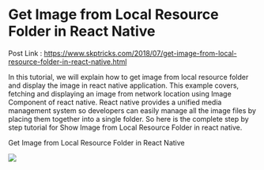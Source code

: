 
# Get Image from Local Resource Folder in React Native

Post Link : https://www.skptricks.com/2018/07/get-image-from-local-resource-folder-in-react-native.html

In this tutorial, we will explain how to get image from local resource folder and display the image in react native application. This example covers, fetching and displaying an image from network location using Image Component of react native.
React native provides a unified media management system so developers can easily manage all the image files by placing them together into a single folder. So here is the complete step by step tutorial for Show Image from Local Resource Folder in react native.

Get Image from Local Resource Folder in React Native

<img src="https://2.bp.blogspot.com/-7Ve11Ce0XNQ/W0Bh4pQRV4I/AAAAAAAABq8/bUUN70chQdwo5S7sJzgqbROhZ_Z9BuqywCLcBGAs/s400/loca.jpg" />
